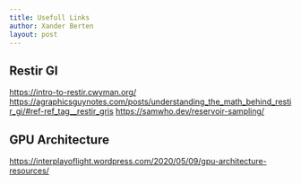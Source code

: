 ```yaml
---
title: Usefull Links
author: Xander Berten
layout: post
---
```

## Restir GI
https://intro-to-restir.cwyman.org/
https://agraphicsguynotes.com/posts/understanding_the_math_behind_restir_gi/#ref-ref_tag__restir_gris
https://samwho.dev/reservoir-sampling/

## GPU Architecture
https://interplayoflight.wordpress.com/2020/05/09/gpu-architecture-resources/